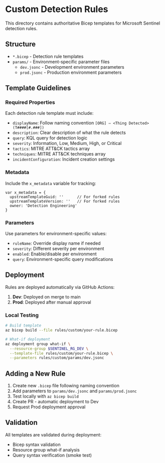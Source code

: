 # Custom Detection Rules

This directory contains authoritative Bicep templates for Microsoft Sentinel detection rules.

## Structure

- `*.bicep` - Detection rule templates
- `params/` - Environment-specific parameter files
  - `dev.jsonc` - Development environment parameters
  - `prod.jsonc` - Production environment parameters

## Template Guidelines

### Required Properties

Each detection rule template must include:

- `displayName`: Follow naming convention `[ORG] – <Thing Detected> (T####[#.###])`
- `description`: Clear description of what the rule detects
- `query`: KQL query for detection logic
- `severity`: Information, Low, Medium, High, or Critical
- `tactics`: MITRE ATT&CK tactics array
- `techniques`: MITRE ATT&CK techniques array
- `incidentConfiguration`: Incident creation settings

### Metadata

Include the `x_metadata` variable for tracking:

```bicep
var x_metadata = {
  upstreamTemplateGuid: ''      // For forked rules
  upstreamTemplateVersion: ''   // For forked rules
  owner: 'Detection Engineering'
}
```

### Parameters

Use parameters for environment-specific values:

- `ruleName`: Override display name if needed
- `severity`: Different severity per environment
- `enabled`: Enable/disable per environment
- `query`: Environment-specific query modifications

## Deployment

Rules are deployed automatically via GitHub Actions:

1. **Dev**: Deployed on merge to main
2. **Prod**: Deployed after manual approval

### Local Testing

```bash
# Build template
az bicep build --file rules/custom/your-rule.bicep

# What-if deployment
az deployment group what-if \
  --resource-group $SENTINEL_RG_DEV \
  --template-file rules/custom/your-rule.bicep \
  --parameters rules/custom/params/dev.jsonc
```

## Adding a New Rule

1. Create new `.bicep` file following naming convention
2. Add parameters to `params/dev.jsonc` and `params/prod.jsonc`
3. Test locally with `az bicep build`
4. Create PR - automatic deployment to Dev
5. Request Prod deployment approval

## Validation

All templates are validated during deployment:

- Bicep syntax validation
- Resource group what-if analysis
- Query syntax verification (smoke test)

